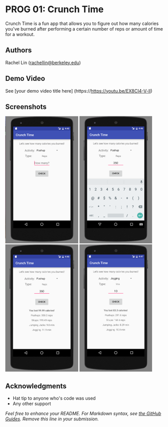 # PROG 01: Crunch Time

Crunch Time is a fun app that allows you to figure out how many calories you've burned after performing a certain number of reps or amount of time for a workout.

## Authors

Rachel Lin ([rachellin@berkeley.edu](mailto:rachellin@berkeley.edu))

## Demo Video

See [your demo video title here] (https://https://youtu.be/EX8CI4-V-lI)

## Screenshots

<img src="screenshots/screen1.png" height="400" alt="Screenshot"/>
<img src="screenshots/screen2.png" height="400" alt="Screenshot"/>
<img src="screenshots/screen3.png" height="400" alt="Screenshot"/>
<img src="screenshots/screen4.png" height="400" alt="Screenshot"/>

## Acknowledgments

* Hat tip to anyone who's code was used
* Any other support

*Feel free to enhance your README. For Markdown syntax, see [the GitHub Guides](https://guides.github.com/features/mastering-markdown/). Remove this line in your submission.*
